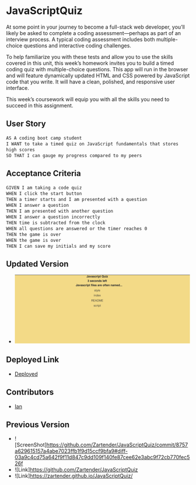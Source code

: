 # JavaScriptQuiz

At some point in your journey to become a full-stack web developer, you’ll likely be asked to complete a coding assessment&mdash;perhaps as part of an interview process. A typical coding assessment includes both multiple-choice questions and interactive coding challenges. 

To help familiarize you with these tests and allow you to use the skills covered in this unit, this week’s homework invites you to build a timed coding quiz with multiple-choice questions. This app will run in the browser and will feature dynamically updated HTML and CSS powered by JavaScript code that you write. It will have a clean, polished, and responsive user interface. 

This week’s coursework will equip you with all the skills you need to succeed in this assignment.

## User Story

```
AS A coding boot camp student
I WANT to take a timed quiz on JavaScript fundamentals that stores high scores
SO THAT I can gauge my progress compared to my peers
```

## Acceptance Criteria

```
GIVEN I am taking a code quiz
WHEN I click the start button
THEN a timer starts and I am presented with a question
WHEN I answer a question
THEN I am presented with another question
WHEN I answer a question incorrectly
THEN time is subtracted from the clock
WHEN all questions are answered or the timer reaches 0
THEN the game is over
WHEN the game is over
THEN I can save my initials and my score
```

## Updated Version

*  ![Screenshot](main/assets/image/ScreenShotQ.png)

## Deployed Link

*  [Deployed](https://zartender.github.io/JavaScriptQuiz/)


## Contributors

*  [Ian](https://github.com/Zartender)


## Previous Version

*  ![ScreenShot]https://github.com/Zartender/JavaScriptQuiz/commit/8757a629615157a4abe7023ffb1f9d15ccf9bfa9#diff-03a9c4cd75a642f9f11d847c9dd109f140fe87cee62e3abc9f72cb770fec526f
*  ![Link]https://github.com/Zartender/JavaScriptQuiz
*  ![Link]https://zartender.github.io/JavaScriptQuiz/